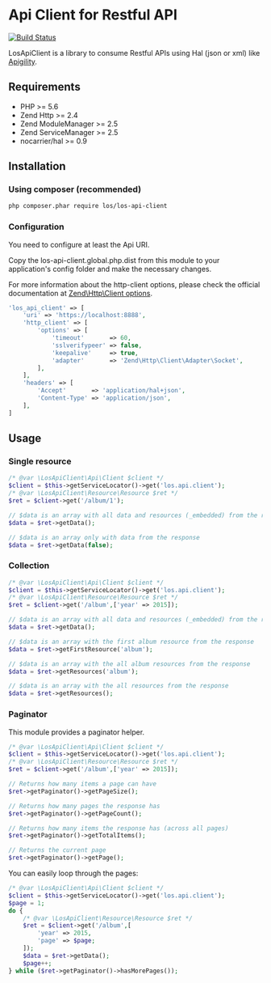 # Api Client for Restful API

[![Build Status](https://travis-ci.org/lansoweb/los-api-client.svg?branch=master)](https://travis-ci.org/lansoweb/los-api-client)

LosApiClient is a library to consume Restful APIs using Hal (json or xml) like [Apigility](http://apigility.org).

## Requirements

* PHP >= 5.6
* Zend Http >= 2.4
* Zend ModuleManager >= 2.5
* Zend ServiceManager >= 2.5
* nocarrier/hal >= 0.9

## Installation
### Using composer (recommended)

```bash
php composer.phar require los/los-api-client
```

### Configuration
You need to configure at least the Api URI.

Copy the los-api-client.global.php.dist from this module to your application's config folder and make the necessary changes.

For more information about the http-client options, please check the official documentation at
[Zend\Http\Client options](http://framework.zend.com/manual/current/en/modules/zend.http.client.html#configuration).  

```php
'los_api_client' => [
    'uri' => 'https://localhost:8888',
    'http_client' => [
        'options' => [
            'timeout'       => 60,
            'sslverifypeer' => false,
            'keepalive'     => true,
            'adapter'       => 'Zend\Http\Client\Adapter\Socket',
        ],
    ],
    'headers' => [
        'Accept'       => 'application/hal+json',
        'Content-Type' => 'application/json',
    ],
]
```

## Usage

### Single resource
```php
/* @var \LosApiClient\Api\Client $client */
$client = $this->getServiceLocator()->get('los.api.client');
/* @var \LosApiClient\Resource\Resource $ret */
$ret = $client->get('/album/1');

// $data is an array with all data and resources (_embedded) from the response
$data = $ret->getData();

// $data is an array only with data from the response
$data = $ret->getData(false);
```

### Collection
```php
/* @var \LosApiClient\Api\Client $client */
$client = $this->getServiceLocator()->get('los.api.client');
/* @var \LosApiClient\Resource\Resource $ret */
$ret = $client->get('/album',['year' => 2015]);

// $data is an array with all data and resources (_embedded) from the response
$data = $ret->getData();

// $data is an array with the first album resource from the response
$data = $ret->getFirstResource('album');

// $data is an array with the all album resources from the response
$data = $ret->getResources('album');

// $data is an array with the all resources from the response
$data = $ret->getResources();
```

### Paginator

This module provides a paginator helper.

```php
/* @var \LosApiClient\Api\Client $client */
$client = $this->getServiceLocator()->get('los.api.client');
/* @var \LosApiClient\Resource\Resource $ret */
$ret = $client->get('/album',['year' => 2015]);

// Returns how many items a page can have
$ret->getPaginator()->getPageSize();

// Returns how many pages the response has
$ret->getPaginator()->getPageCount();

// Returns how many items the response has (across all pages)
$ret->getPaginator()->getTotalItems();

// Returns the current page
$ret->getPaginator()->getPage();
```

You can easily loop through the pages:
```php
/* @var \LosApiClient\Api\Client $client */
$client = $this->getServiceLocator()->get('los.api.client');
$page = 1;
do {
    /* @var \LosApiClient\Resource\Resource $ret */
    $ret = $client->get('/album',[
        'year' => 2015,
        'page' => $page;
    ]);
    $data = $ret->getData();
    $page++;
} while ($ret->getPaginator()->hasMorePages());
```
